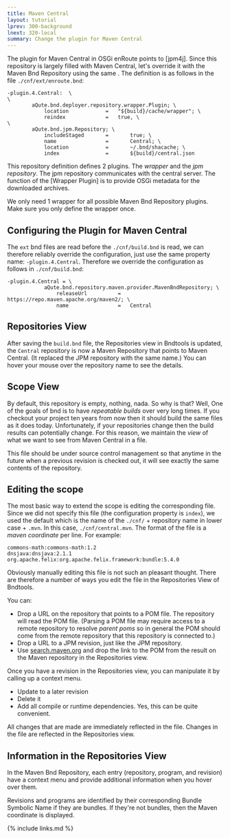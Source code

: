 ```yaml
---
title: Maven Central
layout: tutorial
lprev: 300-background
lnext: 320-local
summary: Change the plugin for Maven Central
---
```


The plugin for Maven Central in OSGi enRoute points to [jpm4j]. Since this repository is largely filled with Maven Central, let's override it with the Maven Bnd Repository using the same . The definition is as follows in the file `./cnf/ext/enroute.bnd`:

	-plugin.4.Central:  \
	\
	        aQute.bnd.deployer.repository.wrapper.Plugin; \
	            location            =	"${build}/cache/wrapper"; \
	            reindex				=	true, \
	\
	        aQute.bnd.jpm.Repository; \
		        includeStaged   	=       true; \
		        name                =       Central; \
		        location            =       ~/.bnd/shacache; \
		        index               =       ${build}/central.json

This repository definition defines 2 plugins. The _wrapper_ and the _jpm repository_. The jpm repository communicates with the central server. The function of the [Wrapper Plugin] is to provide OSGi metadata for the downloaded archives.

We only need 1 wrapper for all possible Maven Bnd Repository plugins. Make sure you only define the wrapper once.

## Configuring the Plugin for Maven Central

The `ext` bnd files are read before the `./cnf/build.bnd` is read, we can therefore reliably override the configuration, just use the same property name: `-plugin.4.Central`. Therefore we override the configuration as follows in `./cnf/build.bnd`:

	-plugin.4.Central = \
		        aQute.bnd.repository.maven.provider.MavenBndRepository; \
					releaseUrl			=	https://repo.maven.apache.org/maven2/; \
					name				=	Central

## Repositories View

After saving the `build.bnd` file, the Repositories view in Bndtools is updated, the `Central` repository is now a Maven Repository that points to Maven Central.  (It replaced the JPM repository with the same name.) You can hover your mouse over the repository name to see the details.

## Scope View

By default, this repository is empty, nothing, nada. So why is that? Well, One of the goals of bnd is to have _repeatable builds_ over very long times. If you checkout your project ten years from now then it should build the same files as it does today. Unfortunately, if your repositories change then the build results can potentially change. For this reason, we maintain the _view_ of what we want to see from Maven Central in a file.

This file should be under source control management so that anytime in the future when a previous revision is checked out, it will see exactly the same contents of the repository.

## Editing the scope

The most basic way to extend the scope is editing the corresponding file. Since we did not specify this file (the configuration property is `index`), we used the default which is the name of the `./cnf/` + repository name in lower case + `.mvn`. In this case, `./cnf/central.mvn`.  The format of the file is a _maven coordinate_ per line. For example:

	commons-math:commons-math:1.2
	dnsjava:dnsjava:2.1.1
	org.apache.felix:org.apache.felix.framework:bundle:5.4.0

Obviously manually editing this file is not such an pleasant thought. There are therefore a number of ways you edit the file in the Repositories View of Bndtools.

You can:

* Drop a URL on the repository that points to a POM file. The repository will read the POM file. (Parsing a POM file may require access to a remote repository to resolve _parent poms_ so in general the POM should come from the remote repository that this repository is connected to.)
* Drop a URL to a JPM revision, just like the JPM repository.
* Use [search.maven.org](http://search.maven.org/) and drop the link to the POM from the result on the Maven repository in the Repositories view.

Once you have a revision in the Repositories view, you can manipulate it by calling up a context menu.

* Update to a later revision
* Delete it
* Add all compile or runtime dependencies. Yes, this can be quite convenient.

All changes that are made are immediately reflected in the file. Changes in the file are reflected in the Repositories view.

## Information in the Repositories View

In the Maven Bnd Repository, each entry (repository, program, and revision) have a context menu and provide additional information when you hover over them.

Revisions and programs are identified by their corresponding Bundle Symbolic Name if they are bundles. If they're not bundles, then the Maven coordinate is displayed.

{% include links.md %}
